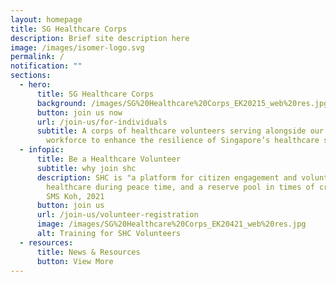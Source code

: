 ```yaml
---
layout: homepage
title: SG Healthcare Corps
description: Brief site description here
image: /images/isomer-logo.svg
permalink: /
notification: ""
sections:
  - hero:
      title: SG Healthcare Corps
      background: /images/SG%20Healthcare%20Corps_EK20215_web%20res.jpg
      button: join us now
      url: /join-us/for-individuals
      subtitle: A corps of healthcare volunteers serving alongside our healthcare
        workforce to enhance the resilience of Singapore’s healthcare system.
  - infopic:
      title: Be a Healthcare Volunteer
      subtitle: why join shc
      description: SHC is "a platform for citizen engagement and volunteerism in
        healthcare during peace time, and a reserve pool in times of crisis" -
        SMS Koh, 2021
      button: join us
      url: /join-us/volunteer-registration
      image: /images/SG%20Healthcare%20Corps_EK20421_web%20res.jpg
      alt: Training for SHC Volunteers
  - resources:
      title: News & Resources
      button: View More
---
```

